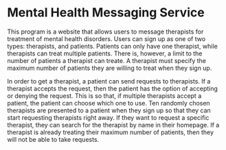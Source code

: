 # Mental Health Messaging Service

This program is a website that allows users to message therapists for treatment of mental health disorders. Users can sign up as one of two
types: therapists, and patients. Patients can only have one therapist, while therapists can treat multiple patients. There is, however,  a 
limit to the number of patients a therapist can treate. A therapist must specify the maximum number of patients they are willing to treat
when they sign up.

In order to get a therapist, a patient can send requests to therapists. If a therapist accepts the request, then the patient has the option 
of accepting or denying the request. This is so that, if multiple therapists accept a patient, the patient can choose which one to use. Ten 
randomly chosen therapists are presented to a patient when they sign up so that they can start requesting therapists right away. If they 
want to request a specific therapist, they can search for the therapist by name in their homepage. If a therapist is already treating their 
maximum number of patients, then they will not be able to take requests.
